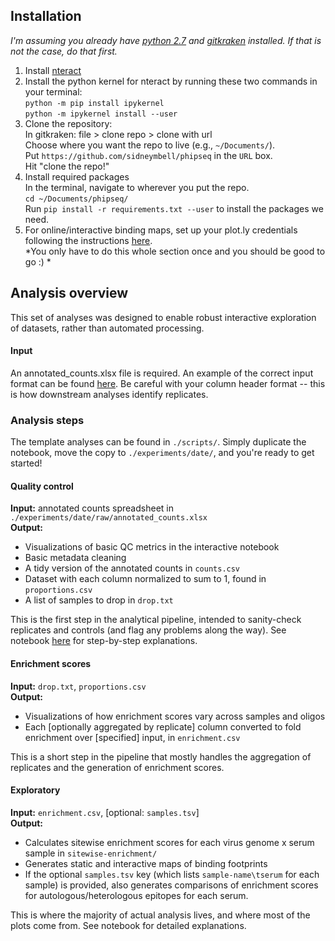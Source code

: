 ## Installation  
_I'm assuming you already have [python 2.7](https://www.python.org/download/releases/2.7/) and [gitkraken](https://www.gitkraken.com/download) installed. If that is not the case, do that first._
1. Install [nteract](http://nteract.io)  
2. Install the python kernel for nteract by running these two commands in your terminal:  
`python -m pip install ipykernel`  
`python -m ipykernel install --user`  
3. Clone the repository:  
In gitkraken: file > clone repo > clone with url  
Choose where you want the repo to live (e.g., `~/Documents/`).  
Put `https://github.com/sidneymbell/phipseq` in the `URL` box.  
Hit "clone the repo!"  
4. Install required packages  
In the terminal, navigate to wherever you put the repo.  
`cd ~/Documents/phipseq/`  
Run `pip install -r requirements.txt --user` to install the packages we need.  
5. For online/interactive binding maps, set up your plot.ly credentials following the instructions [here](https://plot.ly/python/getting-started/#initialization-for-online-plotting).  
*You only have to do this whole section once and you should be good to go :) *

## Analysis overview  
This set of analyses was designed to enable robust interactive exploration of datasets, rather than automated processing. 
#### Input    
An annotated_counts.xlsx file is required. An example of the correct input format can be found [here](https://github.com/sidneymbell/phipseq/blob/master/experiments/2018-03-23/raw/2018.03.23.annotatedCounts.xlsx). Be careful with your column header format -- this is how downstream analyses identify replicates.  
  
### Analysis steps  
The template analyses can be found in `./scripts/`. Simply duplicate the notebook, move the copy to `./experiments/date/`, and you're ready to get started!  
  
#### Quality control  
**Input:** annotated counts spreadsheet in `./experiments/date/raw/annotated_counts.xlsx`  
**Output:**    
* Visualizations of basic QC metrics in the interactive notebook  
* Basic metadata cleaning  
* A tidy version of the annotated counts in `counts.csv`  
* Dataset with each column normalized to sum to 1, found in `proportions.csv`  
* A list of samples to drop in `drop.txt`  
    
This is the first step in the analytical pipeline, intended to sanity-check replicates and controls (and flag any problems along the way). 
See notebook [here](./scripts/qc.ipynb) for step-by-step explanations.  
  
#### Enrichment scores  
**Input:** `drop.txt`, `proportions.csv`  
**Output:**    
* Visualizations of how enrichment scores vary across samples and oligos  
* Each [optionally aggregated by replicate] column converted to fold enrichment over [specified] input, in `enrichment.csv`  
 
This is a short step in the pipeline that mostly handles the aggregation of replicates and the generation of enrichment scores.  
  
#### Exploratory  
**Input:** `enrichment.csv`, [optional: `samples.tsv`]    
**Output:**    
* Calculates sitewise enrichment scores for each virus genome x serum sample in `sitewise-enrichment/`
* Generates static and interactive maps of binding footprints  
* If the optional `samples.tsv` key (which lists `sample-name\tserum` for each sample) is provided, also generates comparisons of enrichment scores for autologous/heterologous epitopes for each serum.  
  
This is where the majority of actual analysis lives, and where most of the plots come from. See notebook for detailed explanations.  
